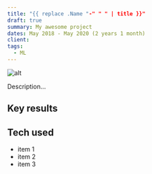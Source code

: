 ```yaml
---
title: "{{ replace .Name "-" " " | title }}"
draft: true
summary: My awesome project
dates: May 2018 - May 2020 (2 years 1 month)
client: 
tags:
  - ML
---
```


![alt](//via.placeholder.com/640x150)

Description...

## Key results

## Tech used

- item 1
- item 2
- item 3
